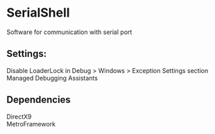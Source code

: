 # SerialShell
Software for communication with serial port

## Settings:
Disable LoaderLock in Debug > Windows > Exception Settings section Managed Debugging Assistants

## Dependencies
DirectX9<br/>
MetroFramework
